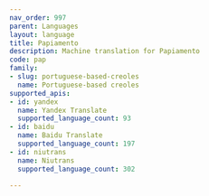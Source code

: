 ```yaml
---
nav_order: 997
parent: Languages
layout: language
title: Papiamento
description: Machine translation for Papiamento
code: pap
family:
- slug: portuguese-based-creoles
  name: Portuguese-based creoles
supported_apis:
- id: yandex
  name: Yandex Translate
  supported_language_count: 93
- id: baidu
  name: Baidu Translate
  supported_language_count: 197
- id: niutrans
  name: Niutrans
  supported_language_count: 302

---
```



